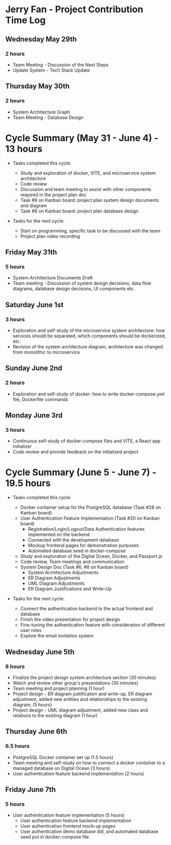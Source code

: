 # Jerry Fan - Project Contribution Time Log
## Wednesday May 29th
### 2 hours
- Team Meeting - Discussion of the Next Steps
- Update System - Tech Stack Update

## Thursday May 30th
### 2 hours
- System Architecture Graph
- Team Meeting - Database Design

# Cycle Summary (May 31 - June 4) - 13 hours
- Tasks completed this cycle:
  - Study and exploration of docker, VITE, and microservice system architecture
  - Code review
  - Discussion and team meeting to assist with other components required in the project plan doc
  - Task #6 on Kanban board: project plan system design documents and diagram
  - Task #8 on Kanban board: project plan database design

- Tasks for the next cycle:
  - Start on programming, specific task to be discussed with the team
  - Project plan video recording
  
## Friday May 31th
### 5 hours
- System Architecture Documents Draft
- Team meeting - Discussion of system design decisions, data flow diagrams, database design decisions, UI components etc.

## Saturday June 1st
### 3 hours
- Exploration and self-study of the microservice system architecture: how services should be separated, which components should be dockerized, etc.
- Revision of the system architecture diagram; architecture was changed from monolithic to microservice

## Sunday June 2nd
### 2 hours
- Exploration and self-study of docker: how to write docker-compose.yml file, Dockerfile commands

## Monday June 3rd
### 3 hours
- Continuous self-study of docker-compose files and VITE, a React app initializer
- Code review and provide feedback on the initialized project

# Cycle Summary (June 5 - June 7) - 19.5 hours
- Tasks completed this cycle:
  - Docker container setup for the PostgreSQL database (Task #28 on Kanban board)
  - User Authentication Feature Implementation (Task #20 on Kanban board)
    - Registration/Login/Logout/Data Authentication features implemented on the backend
    - Connected with the development database
    - Mockup frontend pages for demonstration purposes
    - Automated database seed in docker-compose
  - Study and exploration of the Digital Ocean, Docker, and Passport.js
  - Code review, Team meetings and communication
  - System Design Doc (Task #6, #8 on Kanban board)
    - System Architecture Adjustments 
    - ER Diagram Adjustments
    - UML Diagram Adjustments
    - ER Diagram Justifications and Write-Up
  
- Tasks for the next cycle:
  - Connect the authentication backend to the actual frontend and database
  - Finish the video presentation for project design
  - Fine-tuning the authentication feature with consideration of different user roles
  - Explore the email invitation system

## Wednesday June 5th
### 8 hours
- Finalize the project design system architecture section (30 minutes)
- Watch and review other group's presentations (30 minutes)
- Team meeting and project planning (1 hour)
- Project design - ER diagram justification and write-up, ER diagram adjustment, added new entities and relationships to the existing diagram;  (5 hours)
- Project design - UML diagram adjustment, added new class and relations to the existing diagram (1 hour)

## Thursday June 6th
### 6.5 hours
- PostgreSQL Docker container set up (1.5 hours)
- Team meeting and self-study on how to connect a docker container to a managed database on Digital Ocean (3 hours)
- User authentication feature backend implementation (2 hours)

## Friday June 7th
### 5 hours
- User authentication feature implementation (5 hours)
  - User authentication feature backend implementation
  - User authentication frontend mock-up pages
  - User authentication demo database ddl, and automated database seed put in docker-compose file
  
